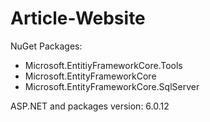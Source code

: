 # Article-Website

NuGet Packages:
 - Microsoft.EntitiyFrameworkCore.Tools
 - Microsoft.EntityFrameworkCore
 - Microsoft.EntityFrameworkCore.SqlServer

ASP.NET and packages version: 6.0.12
